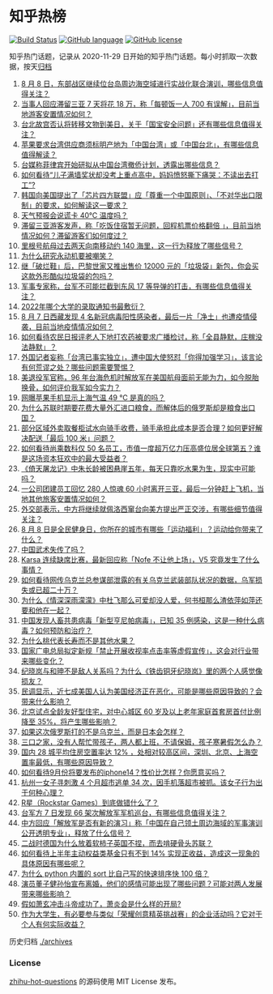 # 知乎热榜
[![Build Status](https://github.com/ToWeLong/zhihu-hot-questions/workflows/CI/badge.svg)](https://github.com/ToWeLong/zhihu-hot-questions/actions)
[![GitHub language](https://img.shields.io/badge/language-golang-orange.svg)](https://golang.org/)
[![GitHub license](https://img.shields.io/github/license/ToWeLong/zhihu-hot-questions)](https://github.com/ToWeLong/zhihu-hot-questions/blob/main/LICENSE)

知乎热门话题，记录从 2020-11-29 日开始的知乎热门话题。每小时抓取一次数据，按天[归档](./archives)

<!-- BEGIN -->

1. [8 月 8 日，东部战区继续位台岛周边海空域进行实战化联合演训，哪些信息值得关注？](https://www.zhihu.com/question/547491278)
1. [当事人回应滞留三亚 7 天将花 18 万，称「每顿饭一人 700 有误解」，目前当地游客安置情况如何？](https://www.zhihu.com/question/547465443)
1. [台北故宫否认将转移文物到美日，关于「国宝安全问题」还有哪些信息值得关注？](https://www.zhihu.com/question/547492352)
1. [苹果要求台湾供应商须标明产地为「中国台湾」或「中国台北」，有哪些信息值得解读？](https://www.zhihu.com/question/547485270)
1. [台媒称菲律宾开始研拟从中国台湾撤侨计划，透露出哪些信息？](https://www.zhihu.com/question/547456571)
1. [如何看待“儿子满墙奖状却没考上重点高中，妈妈愤怒撕下痛哭：不读出去打工”?](https://www.zhihu.com/question/547339383)
1. [韩国向美国提出了「芯片四方联盟」应「尊重一个中国原则」、「不对华出口限制」的要求，如何解读这一要求？](https://www.zhihu.com/question/547500629)
1. [天气预报会说谎卡 40℃ 温度吗？](https://www.zhihu.com/question/543008837)
1. [滞留三亚游客发声，称「吃饭住宿暂无问题，回程机票价格翻倍 」，目前当地情况如何？滞留游客们如何度过？](https://www.zhihu.com/question/547365140)
1. [里根号航母过去两天向南移动约 140 海里，这一行为释放了哪些信号？](https://www.zhihu.com/question/547483494)
1. [为什么研究永动机要被嘲笑？](https://www.zhihu.com/question/354969104)
1. [继「破烂鞋」后，巴黎世家又推出售价 12000 元的「垃圾袋」新包，你会买这款外形酷似垃圾袋的包吗？](https://www.zhihu.com/question/547461524)
1. [军事专家称，台军不可能拦截到东风 17 等导弹的打击，有哪些信息值得关注？](https://www.zhihu.com/question/547118638)
1. [2022年哪个大学的录取通知书最敷衍？](https://www.zhihu.com/question/546282358)
1. [8 月 7 日西藏发现 4 名新冠病毒阳性感染者，最后一片「净土」也遭疫情侵袭，目前当地疫情情况如何？](https://www.zhihu.com/question/547447065)
1. [如何看待农民日报评老人下地打农药被要求广播检讨，称「全县静默，庄稼没法静默」？](https://www.zhihu.com/question/547481964)
1. [外国记者妄称「台湾已事实独立」，遭中国大使怒怼「你得加强学习」，该言论有何荒谬之处？哪些问题需要警惕？](https://www.zhihu.com/question/547486054)
1. [美退役军官称，96 年台海危机时解放军在美国航母面前无能为力，如今脱胎换骨，如何评价我军如今实力？](https://www.zhihu.com/question/547452694)
1. [网曝苹果手机显示上海气温 49 ℃ 是真的吗？](https://www.zhihu.com/question/547169139)
1. [为什么苏联时期要花费大量外汇进口粮食，而解体后的俄罗斯却是粮食出口国？](https://www.zhihu.com/question/475603509)
1. [部分区域外卖取餐柜试水向骑手收费，骑手承担此成本是否合理？如何更好解决配送「最后 100 米」问题？](https://www.zhihu.com/question/547474296)
1. [如何看待尚乘数科仅 50 名员工，市值一度超万亿力压高盛位居全球第五？谁是这场资本狂欢中的最大受益者？](https://www.zhihu.com/question/546988781)
1. [《倚天屠龙记》中朱长龄被困悬崖五年，每天只靠吃水果为生，现实中可能吗？](https://www.zhihu.com/question/547352886)
1. [一公司团建员工回忆 280 人惊魂 60 小时离开三亚，最后一分钟赶上飞机，当地其他旅客安置情况如何？](https://www.zhihu.com/question/547375504)
1. [外交部表示，中方将继续就佩洛西窜台向美方提出严正交涉，有哪些细节值得关注？](https://www.zhihu.com/question/547542946)
1. [8 月 8 日是全民健身日，你所在的城市有哪些「运动福利」？运动给你带来了什么？](https://www.zhihu.com/question/547425036)
1. [中国武术失传了吗？](https://www.zhihu.com/question/318715457)
1. [Karsa 连续缺席比赛，最新回应称「Nofe 不让他上场」，V5 究竟发生了什么事情？](https://www.zhihu.com/question/547365516)
1. [如何看待网传乌克兰总参谋部泄露的有关乌克兰武装部队状况的数据，乌军损失或已超二十万？](https://www.zhihu.com/question/547447131)
1. [为什么《情深深雨濛濛》中杜飞那么可爱却没人爱，何书桓那么渣依萍如萍还要和他在一起？](https://www.zhihu.com/question/542183906)
1. [中国发现人畜共患病毒「新型亨尼帕病毒」，已知 35 例感染，这是一种什么病毒？如何预防和治疗？](https://www.zhihu.com/question/547487625)
1. [为什么桃代表长寿而不是其他水果？](https://www.zhihu.com/question/38269131)
1. [国家广电总局拟定新规「禁止开展收视率点击率等虚假宣传」，这会对行业带来哪些变化？](https://www.zhihu.com/question/547513710)
1. [纪晓岚与和珅不是敌人关系吗？为什么《铁齿铜牙纪晓岚》里的两个人感觉像损友？](https://www.zhihu.com/question/542181588)
1. [民调显示，近七成美国人认为美国经济正在恶化，可能是哪些原因导致的？会带来什么影响？](https://www.zhihu.com/question/547464597)
1. [北京试点全龄友好型住宅，对中心城区 60 岁及以上老年家庭首套房首付比例降至 35%，将产生哪些影响？](https://www.zhihu.com/question/547140184)
1. [如果这次俄罗斯打的不是乌克兰，而是日本会怎样？](https://www.zhihu.com/question/521796003)
1. [三口之家，没有人帮忙带孩子，两人都上班，不请保姆，孩子寒暑假怎么办？](https://www.zhihu.com/question/521133436)
1. [国内 28 城平均住房空置率达 12% ，处相对较高区间，深圳、北京、上海空置率最低，有哪些原因导致？](https://www.zhihu.com/question/547111079)
1. [如何看待9月份将要发布的iphone14？性价比怎样？你愿意买吗？](https://www.zhihu.com/question/536475998)
1. [杭州一女子寻刺激 4 个月超市逃单 34 次，因手机落超市被抓。该女子行为出于何种心理？](https://www.zhihu.com/question/547081147)
1. [R星（Rockstar Games）到底做错什么了？](https://www.zhihu.com/question/546408184)
1. [台军方 7 日发现 66 架次解放军军机巡台，有哪些信息值得关注？](https://www.zhihu.com/question/547524060)
1. [中方回应「解放军是否有新的演习」称「中国在自己领土周边海域的军事演训公开透明专业」，释放了什么信号？](https://www.zhihu.com/question/547547444)
1. [二战时德国为什么放着软柿子英国不捏，而去啃硬骨头苏联？](https://www.zhihu.com/question/547489012)
1. [如何看待上半年主动权益类基金只有不到 14% 实现正收益，造成这一现象的具体原因有哪些呢？](https://www.zhihu.com/question/547365623)
1. [为什么 python 内置的 sort 比自己写的快速排序快 100 倍？](https://www.zhihu.com/question/503261465)
1. [演员董子健孙怡宣布离婚，他们的感情可能出现了哪些问题？可能对两人发展带来哪些影响？](https://www.zhihu.com/question/547467406)
1. [假如萧玄冲击斗帝成功了，萧炎会是什么样的开局?](https://www.zhihu.com/question/547084273)
1. [作为大学生，有必要参与类似「荣耀创意精英挑战赛」的企业活动吗？它对于个人有何实际收益？](https://www.zhihu.com/question/546511006)

<!-- END -->

历史归档 [./archives](./archives)


### License
[zhihu-hot-questions](https://github.com/towelong/zhihu-hot-questions) 的源码使用 MIT License 发布。